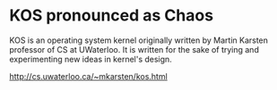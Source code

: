 KOS pronounced as Chaos
=======================

KOS is an operating system kernel originally written by Martin Karsten professor of CS at UWaterloo.
It is written for the sake of trying and experimenting new ideas in kernel's design.

http://cs.uwaterloo.ca/~mkarsten/kos.html
